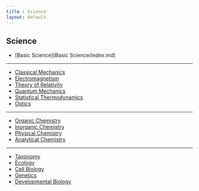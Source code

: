 ```yaml
---
title : Science
layout: default
---
```


## Science

- [Basic Science](Basic Science/index.md)

---

- [Classical Mechanics]()
- [Electromagnetism]()
- [Theory of Relativity]()
- [Quantum Mechanics]()
- [Statistical Thermodynamics]()
- [Optics]()

---

- [Organic Chemistry]()
- [Inorganic Chemistry]()
- [Physical Chemistry]()
- [Analytical Chemistry]()

---

- [Taxonomy]()
- [Ecology]()
- [Cell Biology]()
- [Genetics]()
- [Developmental Biology]()